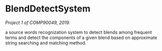 # BlendDetectSystem
*Project 1 of COMP90049, 2019.*

a source words recognization system to detect blends among frequent terms and detect the components of a given blend based on approximate string searching and matching method.

